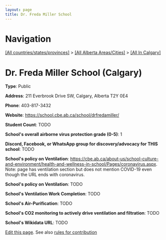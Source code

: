```yaml
---
layout: page
title: Dr. Freda Miller School
---
```

# Navigation

[[All countries/states/provinces]](../../..) > [[All Alberta Areas/Cities]](../..) > [[All In Calgary]](..)

# Dr. Freda Miller School (Calgary)

**Type**: Public

**Address**: 211 Everbrook Drive SW, Calgary, Alberta T2Y 0E4

**Phone**: 403-817-3432

**Website**: <https://school.cbe.ab.ca/school/drfredamiller/>

**Student Count**: TODO

**School's overall airborne virus protection grade (0-5)**: 1

**Discord, Facebook, or WhatsApp group for discovery/advocacy for THIS school**: TODO

**School's policy on Ventilation**: <https://cbe.ab.ca/about-us/school-culture-and-environment/health-and-wellness-in-school/Pages/coronavirus.aspx>. Note: page has ventilation section but does not mention COVID-19 even though the URL ends with coronavirus.

**School's policy on Ventilation**: TODO

**School's Ventilation Work Completion**: TODO

**School's Air-Purification**: TODO

**School's CO2 monitoring to actively drive ventilation and filtration**: TODO

**School's Wikidata URL**: TODO


[Edit this page](https://github.com/ventilate-schools/AB/edit/main/./Calgary/Dr._Freda_Miller_School.md). See also [rules for contribution](../../../contribution-rules/)